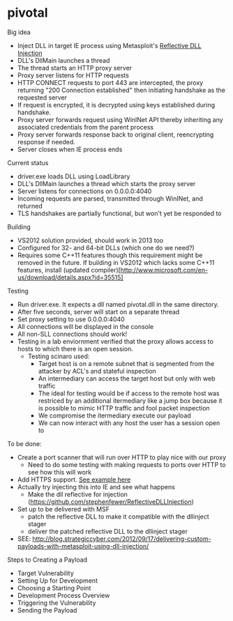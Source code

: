 pivotal
=======

Big idea
- Inject DLL in target IE process using Metasploit's [Reflective DLL Injection](http://blog.harmonysecurity.com/2008/10/new-paper-reflective-dll-injection.html)
- DLL's DllMain launches a thread
- The thread starts an HTTP proxy server
- Proxy server listens for HTTP requests
- HTTP CONNECT requests to port 443 are intercepted, the proxy returning "200 Connection established" then initiating handshake as the requested server
- If request is encrypted, it is decrypted using keys established during handshake.
- Proxy server forwards request using WinINet API thereby inheriting any associated credentials from the parent process
- Proxy server forwards response back to original client, reencrypting response if needed.
- Server closes when IE process ends

Current status
- driver.exe loads DLL using LoadLibrary
- DLL's DllMain launches a thread which starts the proxy server
- Server listens for connections on 0.0.0.0:4040
- Incoming requests are parsed, transmitted through WinINet, and returned
- TLS handshakes are partially functional, but won't yet be responded to

Building
- VS2012 solution provided, should work in 2013 too
- Configured for 32- and 64-bit DLLs (which one do we need?)
- Requires some C++11 features though this requirement might be removed in the future. If building in VS2012 which lacks some C++11 features, install (updated compiler)[http://www.microsoft.com/en-us/download/details.aspx?id=35515]

Testing
- Run driver.exe. It expects a dll named pivotal.dll in the same directory.
- After five seconds, server will start on a separate thread
- Set proxy setting to use 0.0.0.0:4040
- All connections will be displayed in the console
- All non-SLL connections should work!
- Testing in a lab enviornment verified that the proxy allows access to hosts to which there is an open session.
  - Testing scinaro used:
    - Target host is on a remote subnet that is segmented from the attacker by ACL's and stateful inspection
    - An intermediary can access the target host but only with web traffic
     - The ideal for testing would be if access to the remote host was restriced by an additional itermediary like a jump box because it is possible to mimic HTTP traffic and fool packet inspection
    - We compromise the itermediary execute our payload 
    - We can now interact with any host the user has a session open to

To be done:
- Create a port scanner that will run over HTTP to play nice with our proxy
  - Need to do some testing with making requests to ports over HTTP to see how this will work
- Add HTTPS support. [See example here](http://www.boost.org/doc/libs/1_53_0/doc/html/boost_asio/example/ssl/server.cpp)
- Actually try injecting this into IE and see what happens
  - Make the dll reflective for injection (https://github.com/stephenfewer/ReflectiveDLLInjection)
- Set up to be delivered with MSF
  - patch the reflective DLL to make it compatible with the dllinject stager
  - deliver the patched reflective DLL to the dllinject stager
- SEE: http://blog.strategiccyber.com/2012/09/17/delivering-custom-payloads-with-metasploit-using-dll-injection/

Steps to Creating a Payload
- Target Vulnerability
- Setting Up for Development
- Choosing a Starting Point
- Development Process Overview
- Triggering the Vulnerability
- Sending the Payload
